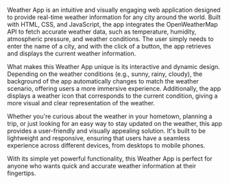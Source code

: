 

Weather App is an intuitive and visually engaging web application designed to provide real-time weather information for any city around the world. Built with HTML, CSS, and JavaScript, the app integrates the OpenWeatherMap API to fetch accurate weather data, such as temperature, humidity, atmospheric pressure, and weather conditions. The user simply needs to enter the name of a city, and with the click of a button, the app retrieves and displays the current weather information.

What makes this Weather App unique is its interactive and dynamic design. Depending on the weather conditions (e.g., sunny, rainy, cloudy), the background of the app automatically changes to match the weather scenario, offering users a more immersive experience. Additionally, the app displays a weather icon that corresponds to the current condition, giving a more visual and clear representation of the weather.

Whether you're curious about the weather in your hometown, planning a trip, or just looking for an easy way to stay updated on the weather, this app provides a user-friendly and visually appealing solution. It's built to be lightweight and responsive, ensuring that users have a seamless experience across different devices, from desktops to mobile phones.

With its simple yet powerful functionality, this Weather App is perfect for anyone who wants quick and accurate weather information at their fingertips.

